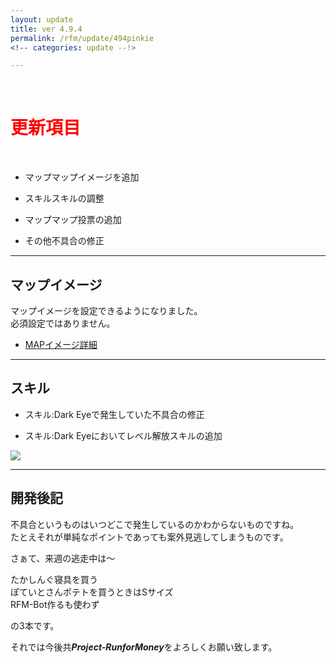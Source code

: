 ```yaml
---
layout: update
title: ver 4.9.4
permalink: /rfm/update/494pinkie 
<!-- categories: update --!>

---
```

<br>
<h1 id="1"><font color="red">更新項目</font></h1><br>

+ <span class="yellow-badge">マップ</span>マップイメージを追加       

+ <span class="blue-badge">スキル</span>スキルの調整     

+ <span class="red-badge">マップ</span>マップ投票の追加    

+ <span class="green-badge">その他</span>不具合の修正 

----------------------------------------------------
## マップイメージ  

マップイメージを設定できるようになりました。  
必須設定ではありません。  

+ [MAPイメージ詳細](https://web.njj12.net/rfm/mappost) 

----------------------------------------------------
## スキル  

+ スキル:Dark Eyeで発生していた不具合の修正  


+ スキル:Dark Eyeにおいてレベル解放スキルの追加  


<img src="https://web.njj12.net/public/images/rfm/skillDarkEye.png"><br>


----------------------------------------------------
## 開発後記  

不具合というものはいつどこで発生しているのかわからないものですね。    
たとえそれが単純なポイントであっても案外見逃してしまうものです。  

  
    
    
さぁて、来週の逃走中は～  

  
たかしんぐ寝具を買う  
ぽていとさんポテトを買うときはSサイズ  
RFM-Bot作るも使わず  


の3本です。
 



それでは今後共***Project-RunforMoney***をよろしくお願い致します。<br>
